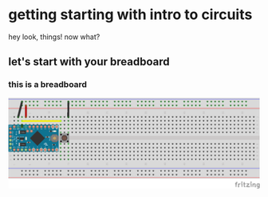 # getting starting with intro to circuits
hey look, things! now what?

## let's start with your breadboard

### this is a breadboard
![breadboard](breadboard.png)
